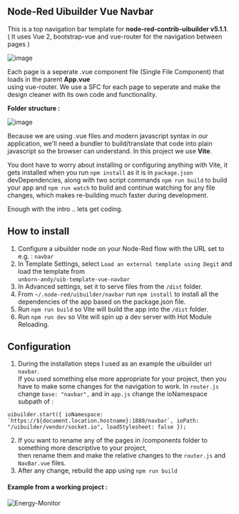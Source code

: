 ## Node-Red Uibuilder Vue Navbar

This is a top navigation bar template for **node-red-contrib-uibuilder v5.1.1**.<br>
( It uses Vue 2, bootstrap-vue and vue-router for the navigation between pages )

![image](https://user-images.githubusercontent.com/93290787/149122058-2a7d87f0-bd55-4aaf-959a-88e1f457a218.png)


Each page is a seperate .vue component file (Single File Component) that loads in the parent **App.vue**<br> using vue-router. We use a SFC for each page to seperate and make the design cleaner with its own code and functionality.<br>

**Folder structure :**

![image](https://user-images.githubusercontent.com/93290787/149117883-2177d415-8e9b-408a-af84-2f5ad1100e12.png)


Because we are using .vue files and modern javascript syntax in our application, we'll need a bundler to build/translate that code into plain javascript so the browser can understand. In this project we use **Vite**.

You dont have to worry about installing or configuring anything with Vite, it gets installed when you run `npm install` as it is in `package.json` devDependencies, along with two script commands `npm run build` to build your app and `npm run watch` to build and continue watching for any file changes, which makes re-building much faster during development.

Enough with the intro .. lets get coding.

## How to install

1. Configure a uibuilder node on your Node-Red flow with the URL set to e.g. : `navbar` 
2. In Template Settings, select `Load an external template using Degit` and load the template from<br> `unborn-andy/uib-template-vue-navbar`
3. In Advanced settings, set it to serve files from the `/dist` folder.
4. From `~/.node-red/uibuilder/navbar` run `npm install` to install all the dependencies of the app based on the package.json file.
5. Run `npm run build` so Vite will build the app into the `/dist` folder.
6. Run `npm run dev` so Vite will spin up a dev server with Hot Module Reloading.

## Configuration

1. During the installation steps I used as an example the uibuilder url `navbar`.<br>
If you used something else more appropriate for your project, then you have to make some changes for the navigation to work. In `router.js` change `base: "navbar",` and in `app.js` change the ioNamespace subpath of :  

```
uibuilder.start({ ioNamespace: `https://${document.location.hostname}:1880/navbar`, ioPath: "/uibuilder/vendor/socket.io", loadStylesheet: false });
```

2. If you want to rename any of the pages in /components folder to something more descriptive to your project,<br> then rename them and make the relative changes to  the `router.js` and `NavBar.vue` files.   
3. After any change, rebuild the app using `npm run build`


#### Example from a working project :

![Energy-Monitor](https://github.com/unborn-andy/nodered-monitor/blob/master/Energy%20Monitoring.png)



